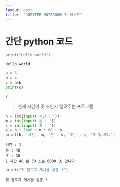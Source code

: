 ```yaml
---
layout: post
title:  "JUPYTER NOTEBOOK 첫 테스트"
---
```

# 간단 python 코드

```python
print("Hello world")
```

    Hello world
    


```python
a = 3
b = 4
c = a+b
print(c)
```

    7
    

> 현재 시간이 몇 초인지 알려주는 프로그램
```python
h = int(input('시간 : '))
m = int(input('분 : '))
s = int(input('초 : '))
e = h * 3600 + m * 60 + s
print(h, '시간', m, '분', s, '초는', e, '초 입니다.')
```

    시간 : 1
    분 : 40
    초 : 30
    1 시간 40 분 30 초는 6030 초 입니다.
    


```python
print("첫 블로그 게시물 성공 !")
```

    첫 블로그 게시물 성공 !
    


```python

```
